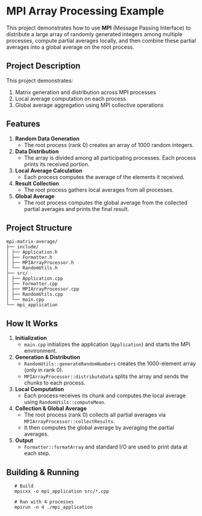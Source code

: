# MPI Array Processing Example

This project demonstrates how to use **MPI** (Message Passing Interface) to distribute a large array of randomly generated integers among multiple processes, compute partial averages locally, and then combine these partial averages into a global average on the root process.

## Project Description

This project demonstrates:
1. Matrix generation and distribution across MPI processes
2. Local average computation on each process
3. Global average aggregation using MPI collective operations

## Features

1. **Random Data Generation**  
   - The root process (rank 0) creates an array of 1000 random integers.
2. **Data Distribution**  
   - The array is divided among all participating processes. Each process prints its received portion.
3. **Local Average Calculation**  
   - Each process computes the average of the elements it received.
4. **Result Collection**  
   - The root process gathers local averages from all processes.
5. **Global Average**  
   - The root process computes the global average from the collected partial averages and prints the final result.

## Project Structure
```
mpi-matrix-average/
├── include/
│ ├── Application.h
│ ├── Formatter.h
│ ├── MPIArrayProcessor.h
│ └── RandomUtils.h
├── src/
│ ├── Application.cpp
│ ├── Formatter.cpp
│ ├── MPIArrayProcessor.cpp
│ ├── RandomUtils.cpp
│ └── main.cpp
└── mpi_application
```

## How It Works

1. **Initialization**  
   - `main.cpp` initializes the application (`Application`) and starts the MPI environment.
2. **Generation & Distribution**  
   - `RandomUtils::generateRandomNumbers` creates the 1000-element array (only in rank 0).
   - `MPIArrayProcessor::distributeData` splits the array and sends the chunks to each process.
3. **Local Computation**  
   - Each process receives its chunk and computes the local average using `RandomUtils::computeMean`.
4. **Collection & Global Average**  
   - The root process (rank 0) collects all partial averages via `MPIArrayProcessor::collectResults`.
   - It then computes the global average by averaging the partial averages.
5. **Output**  
   - `Formatter::formatArray` and standard I/O are used to print data at each step.

## Building & Running
```
   # Build
   mpicxx -o mpi_application src/*.cpp

   # Run with 4 processes
   mpirun -n 4 ./mpi_application
```
